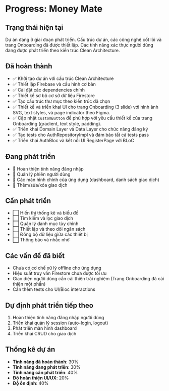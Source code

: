 # Progress: Money Mate

## Trạng thái hiện tại
Dự án đang ở giai đoạn phát triển. Cấu trúc dự án, các công nghệ cốt lõi và trang Onboarding đã được thiết lập. Các tính năng xác thực người dùng đang được phát triển theo kiến trúc Clean Architecture.

## Đã hoàn thành
- ✅ Khởi tạo dự án với cấu trúc Clean Architecture
- ✅ Thiết lập Firebase và cấu hình cơ bản
- ✅ Cài đặt các dependencies chính
- ✅ Thiết kế sơ bộ cơ sở dữ liệu Firestore
- ✅ Tạo cấu trúc thư mục theo kiến trúc đã chọn
- ✅ Thiết kế và triển khai UI cho trang Onboarding (3 slide) với hình ảnh SVG, text styles, và page indicator theo Figma.
- ✅ Cập nhật `CustomButton` để phù hợp với yêu cầu thiết kế của trang Onboarding (gradient, text style, padding).
- ✅ Triển khai Domain Layer và Data Layer cho chức năng đăng ký
- ✅ Tạo tests cho AuthRepositoryImpl và đảm bảo tất cả tests pass
- ✅ Triển khai AuthBloc và kết nối UI RegisterPage với BLoC

## Đang phát triển
- 🔄 Hoàn thiện tính năng đăng nhập
- 🔄 Quản lý phiên người dùng
- 🔄 Các màn hình chính của ứng dụng (dashboard, danh sách giao dịch)
- 🔄 Thêm/sửa/xóa giao dịch

## Cần phát triển
- ⬜ Hiển thị thống kê và biểu đồ
- ⬜ Tìm kiếm và lọc giao dịch
- ⬜ Quản lý danh mục tùy chỉnh
- ⬜ Thiết lập và theo dõi ngân sách
- ⬜ Đồng bộ dữ liệu giữa các thiết bị
- ⬜ Thông báo và nhắc nhở

## Các vấn đề đã biết
- Chưa có cơ chế xử lý offline cho ứng dụng
- Hiệu suất truy vấn Firestore chưa được tối ưu
- Giao diện người dùng cần cải thiện trải nghiệm (Trang Onboarding đã cải thiện một phần)
- Cần thêm tests cho UI/Bloc interactions

## Dự định phát triển tiếp theo
1. Hoàn thiện tính năng đăng nhập người dùng
2. Triển khai quản lý session (auto-login, logout)
3. Phát triển màn hình dashboard
4. Triển khai CRUD cho giao dịch

## Thống kê dự án
- **Tính năng đã hoàn thành**: 30%
- **Tính năng đang phát triển**: 30%
- **Tính năng cần phát triển**: 40%
- **Độ hoàn thiện UI/UX**: 20%
- **Độ ổn định**: 40% 